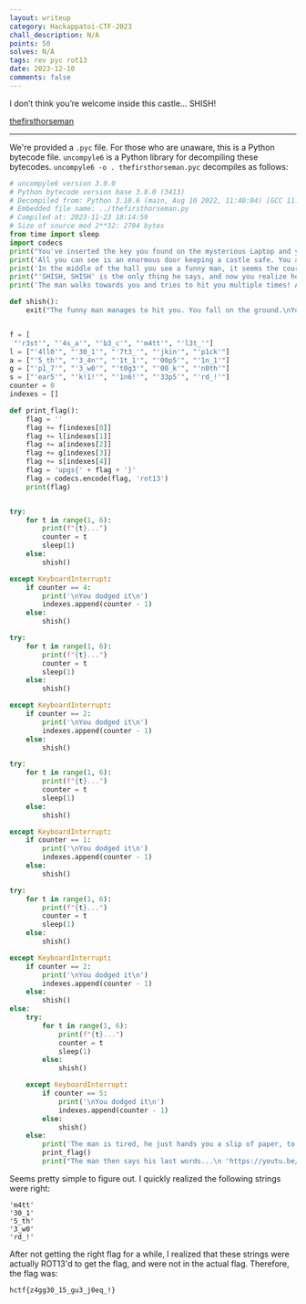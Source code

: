```yaml
---
layout: writeup
category: Hackappatoi-CTF-2023
chall_description: N/A
points: 50
solves: N/A
tags: rev pyc rot13
date: 2023-12-10
comments: false
---
```


I don’t think you’re welcome inside this castle… SHISH! 

[thefirsthorseman](https://github.com/Nightxade/ctf-writeups/assets/CTFs/Hackappatoi-CTF-2023/thefirsthorseman38.pyc)  

---

We're provided a `.pyc` file. For those who are unaware, this is a Python bytecode file. `uncompyle6` is a Python library for decompiling these bytecodes. `uncompyle6 -o . thefirsthorseman.pyc` decompiles as follows:  

```py
# uncompyle6 version 3.9.0
# Python bytecode version base 3.8.0 (3413)
# Decompiled from: Python 3.10.6 (main, Aug 10 2022, 11:40:04) [GCC 11.3.0]
# Embedded file name: ../thefirsthorseman.py
# Compiled at: 2023-11-23 18:14:59
# Size of source mod 2**32: 2794 bytes
from time import sleep
import codecs
print("You've inserted the key you found on the mysterious Laptop and you've been teleported to a place you don't know.")
print('All you can see is an enormous door keeping a castle safe. You approach it and with a bit of fear proceed to open it.')
print('In the middle of the hall you see a funny man, it seems the court jester, but still he scares you.')
print("'SHISH, SHISH' is the only thing he says, and now you realize he is the first horseman, ready to stop you from reaching further in your mission.")
print('The man walks towards you and tries to hit you multiple times! Avoid his punches!\n')

def shish():
    exit("The funny man manages to hit you. You fall on the ground.\nYou don't remember anything. All you know now is a word...\nSHISH\n")


f = [
 "'r3st'", "'4s_a'", "'b3_c'", "'m4tt'", "'l3t_'"]
l = ["'4ll0'", "'30_1'", "'7t3_'", "'jkin'", "'p1ck'"]
a = ["'5_th'", "'3_4n'", "'1t_1'", "'00p5'", "'1n_1'"]
g = ["'p1_7'", "'3_w0'", "'t0g3'", "'00_k'", "'n0th'"]
s = ["'ear5'", "'k!1!'", "'1n6!'", "'33p5'", "'rd_!'"]
counter = 0
indexes = []

def print_flag():
    flag = ''
    flag += f[indexes[0]]
    flag += l[indexes[1]]
    flag += a[indexes[2]]
    flag += g[indexes[3]]
    flag += s[indexes[4]]
    flag = 'upgs{' + flag + '}'
    flag = codecs.encode(flag, 'rot13')
    print(flag)


try:
    for t in range(1, 6):
        print(f"{t}...")
        counter = t
        sleep(1)
    else:
        shish()

except KeyboardInterrupt:
    if counter == 4:
        print('\nYou dodged it\n')
        indexes.append(counter - 1)
    else:
        shish()

try:
    for t in range(1, 6):
        print(f"{t}...")
        counter = t
        sleep(1)
    else:
        shish()

except KeyboardInterrupt:
    if counter == 2:
        print('\nYou dodged it\n')
        indexes.append(counter - 1)
    else:
        shish()

try:
    for t in range(1, 6):
        print(f"{t}...")
        counter = t
        sleep(1)
    else:
        shish()

except KeyboardInterrupt:
    if counter == 1:
        print('\nYou dodged it\n')
        indexes.append(counter - 1)
    else:
        shish()

try:
    for t in range(1, 6):
        print(f"{t}...")
        counter = t
        sleep(1)
    else:
        shish()

except KeyboardInterrupt:
    if counter == 2:
        print('\nYou dodged it\n')
        indexes.append(counter - 1)
    else:
        shish()
else:
    try:
        for t in range(1, 6):
            print(f"{t}...")
            counter = t
            sleep(1)
        else:
            shish()

    except KeyboardInterrupt:
        if counter == 5:
            print('\nYou dodged it\n')
            indexes.append(counter - 1)
        else:
            shish()
    else:
        print('The man is tired, he just hands you a slip of paper, to open the next door.\nThis is what you read')
        print_flag()
        print("The man then says his last words...\n 'https://youtu.be/XH0CSzdHwg0?si=DOwRhOnorrc-WWIx'")
```

Seems pretty simple to figure out. I quickly realized the following strings were right:  

```
'm4tt'
'30_1'
'5_th'
'3_w0'
'rd_!'
```

After not getting the right flag for a while, I realized that these strings were actually ROT13'd to get the flag, and were not in the actual flag. Therefore, the flag was:  

    hctf{z4gg30_15_gu3_j0eq_!}